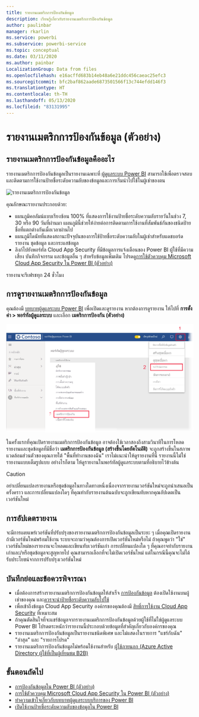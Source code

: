 ```yaml
---
title: รายงานเมตริกการป้องกันข้อมูล
description: เรียนรู้เกี่ยวกับรายงานเมตริกการป้องกันข้อมูล
author: paulinbar
manager: rkarlin
ms.service: powerbi
ms.subservice: powerbi-service
ms.topic: conceptual
ms.date: 03/11/2020
ms.author: painbar
LocalizationGroup: Data from files
ms.openlocfilehash: e16acffd683b14eb48a6e21ddc456caeac25efc3
ms.sourcegitcommit: bfc2baf862aade6873501566f13c744efdd146f3
ms.translationtype: HT
ms.contentlocale: th-TH
ms.lasthandoff: 05/13/2020
ms.locfileid: "83131995"
---
```

# <a name="data-protection-metrics-report-preview"></a>รายงานเมตริกการป้องกันข้อมูล (ตัวอย่าง)

## <a name="what-is-the-data-protection-metrics-report"></a>รายงานเมตริกการป้องกันข้อมูลคืออะไร
รายงานเมตริกการป้องกันข้อมูลเป็นรายงานเฉพาะที่ [ผู้ดูแลระบบ Power BI](../admin/service-admin-role.md) สามารถใช้เพื่อตรวจสอบและติดตามการใช้งานป้ายชื่อระดับความลับของข้อมูลและการเริ่มนำไปใช้ในผู้เช่าของตน

![รายงานเมตริกการป้องกันข้อมูล](./media/service-security-data-protection-metrics-report/protection-metrics-seven-days-1.png)
 
คุณลักษณะรายงานประกอบด้วย:
* แผนภูมิคอลัมน์แบบเรียงซ้อน 100% ที่แสดงการใช้งานป้ายชื่อระดับความลับรายวันในช่วง 7, 30 หรือ 90 วันที่ผ่านมา แผนภูมินี้ช่วยให้ง่ายต่อการติดตามการใช้งานที่สัมพันธ์กันของชนิดป้ายชื่อที่แตกต่างกันเมื่อเวลาผ่านไป
* แผนภูมิโดนัทที่แสดงสถานะปัจจุบันของการใช้ป้ายชื่อระดับความลับในผู้เช่าสำหรับแดชบอร์ด รายงาน ชุดข้อมูล และกระแสข้อมูล
* ลิงก์ไปยังพอร์ทัล Cloud App Security ที่มีข้อมูลการแจ้งเตือนของ Power BI ผู้ใช้ที่มีความเสี่ยง บันทึกกิจกรรม และข้อมูลอื่น ๆ สำหรับข้อมูลเพิ่มเติม โปรดดู[การใช้ตัวควบคุม Microsoft Cloud App Security ใน Power BI (ตัวอย่าง)](./service-security-using-microsoft-cloud-app-security-controls.md)

รายงานจะรีเฟรชทุก 24 ชั่วโมง

## <a name="viewing-the-data-protection-metrics-report"></a>การดูรายงานเมตริกการป้องกันข้อมูล

คุณต้องมี [บทบาทผู้ดูแลระบบ Power BI](../admin/service-admin-role.md) เพื่อเปิดและดูรายงาน
หากต้องการดูรายงาน ให้ไปที่ **การตั้งค่า > พอร์ทัลผู้ดูแลระบบ** และเลือก **เมตริกการป้องกัน (ตัวอย่าง)**

![พอร์ทัลผู้ดูแลระบบเมตริกการป้องกัน](./media/service-security-data-protection-metrics-report/protection-metrics-admin-portal.png)
 
 
ในครั้งแรกที่คุณเปิดรายงานเมตริกการป้องกันข้อมูล อาจต้องใช้เวลาสองถึงสามวินาทีในการโหลด รายงานและชุดข้อมูลที่มีชื่อว่า **เมตริกการป้องกันข้อมูล (สร้างขึ้นโดยอัตโนมัติ)** จะถูกสร้างขึ้นในสภาพแวดล้อมส่วนตัวของคุณภายใต้ "พื้นที่ทำงานของฉัน" เราไม่แนะนำให้ดูรายงานที่นี่ รายงานนี้ไม่ใช่รายงานแบบเต็มรูปแบบ อย่างไรก็ตาม ให้ดูรายงานในพอร์ทัลผู้ดูแลระบบตามที่อธิบายไว้ข้างต้น

> [!CAUTION]
> อย่าเปลี่ยนแปลงรายงานหรือชุดข้อมูลในทางใดทางหนึ่งเนื่องจากรายงานเวอร์ชันใหม่จะถูกนำเสนอเป็นครั้งคราว และการเปลี่ยนแปลงใดๆ ที่คุณทำกับรายงานต้นฉบับจะถูกเขียนทับหากคุณอัปเดตเป็นเวอร์ชันใหม่

## <a name="report-updates"></a>การอัปเดตรายงาน

จะมีการเผยแพร่เวอร์ชันที่ปรับปรุงของรายงานเมตริกการป้องกันข้อมูลเป็นระยะ ๆ เมื่อคุณเปิดรายงานถ้ามีเวอร์ชันใหม่พร้อมใช้งาน ระบบจะถามว่าคุณต้องการเปิดเวอร์ชันใหม่หรือไม่ ถ้าคุณพูดว่า "ใช่" เวอร์ชันใหม่ของรายงานจะโหลดและเขียนทับเวอร์ชันเก่า การเปลี่ยนแปลงใด ๆ ที่คุณอาจทำกับรายงานเก่าและ/หรือชุดข้อมูลจะสูญหายไป คุณสามารถเลือกที่จะไม่เปิดเวอร์ชันใหม่ แต่ในกรณีนี้คุณจะไม่ได้รับประโยชน์จากการปรับปรุงเวอร์ชันใหม่ 
## <a name="notes-and-considerations"></a>บันทึกย่อและข้อควรพิจารณา
* เมื่อต้องการสร้างรายงานเมตริกการป้องกันข้อมูลให้สำเร็จ [การป้องกันข้อมูล](./service-security-enable-data-sensitivity-labels.md) ต้องเปิดใช้งานบนผู้เช่าของคุณ และ[ควรจะนำป้ายชื่อระดับความลับไปใช้](../collaborate-share/service-security-apply-data-sensitivity-labels.md) 
* เพื่อเข้าถึงข้อมูล Cloud App Security องค์กรของคุณต้องมี [สิทธิ์การใช้งาน Cloud App Security](https://docs.microsoft.com/power-bi/admin/service-security-using-microsoft-cloud-app-security-controls#microsoft-cloud-app-security-licensing) ที่เหมาะสม
* ถ้าคุณตัดสินใจที่จะแชร์ข้อมูลจากรายงานเมตริกการป้องกันข้อมูลด้วยผู้ใช้ที่ไม่ใช่ผู้ดูแลระบบ Power BI โปรดตระหนักว่ารายงานนี้ประกอบด้วยข้อมูลที่สำคัญเกี่ยวกับองค์กรของคุณ
* รายงานเมตริกการป้องกันข้อมูลเป็นรายงานชนิดพิเศษ และไม่แสดงในรายการ "แชร์กับฉัน" "ล่าสุด" และ "รายการโปรด"
* รายงานเมตริกการป้องกันข้อมูลไม่พร้อมใช้งานสำหรับ [ผู้ใช้ภายนอก (Azure Active Directory ผู้ใช้ที่เป็นผู้เยี่ยมชม B2B)](../admin/service-admin-azure-ad-b2b.md)
## <a name="next-steps"></a>ขั้นตอนถัดไป
* [การป้องกันข้อมูลใน Power BI (ตัวอย่าง)](./service-security-data-protection-overview.md)
* [การใช้ตัวควบคุม Microsoft Cloud App Security ใน Power BI (ตัวอย่าง)](./service-security-using-microsoft-cloud-app-security-controls.md)
* [ทำความเข้าใจเกี่ยวกับบทบาทผู้ดูแลระบบบริการของ Power BI](../admin/service-admin-role.md)
* [เปิดใช้งานป้ายชื่อระดับความลับของข้อมูลใน Power BI](./service-security-enable-data-sensitivity-labels.md)